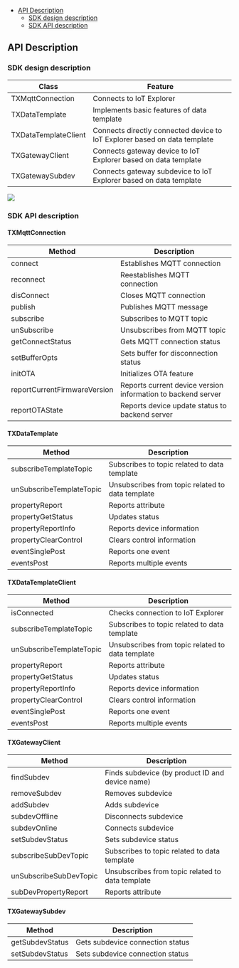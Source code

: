 * [API Description](#API-Description)
  * [SDK design description](#SDK-design-description)
  * [SDK API description](#SDK-API-description)

## API Description

### SDK design description

| Class | Feature  |
| -------------------- | -------------------------------------------- |
| TXMqttConnection | Connects to IoT Explorer |
| TXDataTemplate | Implements basic features of data template |
| TXDataTemplateClient | Connects directly connected device to IoT Explorer based on data template |
| TXGatewayClient | Connects gateway device to IoT Explorer based on data template |
| TXGatewaySubdev | Connects gateway subdevice to IoT Explorer based on data template |

![](https://main.qcloudimg.com/raw/ea345acb67bd0f9ef20a7336704bd070.jpg)

### SDK API description

#### TXMqttConnection

| Method | Description |
| ---------------------------- | -----------------------------------|
| connect | Establishes MQTT connection |
| reconnect | Reestablishes MQTT connection |
| disConnect | Closes MQTT connection |
| publish | Publishes MQTT message |
| subscribe | Subscribes to MQTT topic |
| unSubscribe | Unsubscribes from MQTT topic |
| getConnectStatus | Gets MQTT connection status |
| setBufferOpts | Sets buffer for disconnection status |
| initOTA | Initializes OTA feature |
| reportCurrentFirmwareVersion | Reports current device version information to backend server |
| reportOTAState | Reports device update status to backend server |

#### TXDataTemplate

| Method | Description |
| ------------------------ | ------------------------ |
| subscribeTemplateTopic | Subscribes to topic related to data template |
| unSubscribeTemplateTopic | Unsubscribes from topic related to data template |
| propertyReport | Reports attribute |
| propertyGetStatus | Updates status |
| propertyReportInfo | Reports device information |
| propertyClearControl | Clears control information |
| eventSinglePost | Reports one event |
| eventsPost | Reports multiple events |

#### TXDataTemplateClient

| Method | Description |
| ------------------------ | -------------------------- |
| isConnected | Checks connection to IoT Explorer |
| subscribeTemplateTopic | Subscribes to topic related to data template |
| unSubscribeTemplateTopic | Unsubscribes from topic related to data template |
| propertyReport | Reports attribute |
| propertyGetStatus | Updates status |
| propertyReportInfo | Reports device information |
| propertyClearControl | Clears control information |
| eventSinglePost | Reports one event |
| eventsPost | Reports multiple events |

#### TXGatewayClient

| Method | Description |
| ------------- | ---------------------------------- |
| findSubdev | Finds subdevice (by product ID and device name) |
| removeSubdev | Removes subdevice |
| addSubdev | Adds subdevice |
| subdevOffline | Disconnects subdevice |
| subdevOnline | Connects subdevice |
| setSubdevStatus | Sets subdevice status |
| subscribeSubDevTopic | Subscribes to topic related to data template |
| unSubscribeSubDevTopic | Unsubscribes from topic related to data template |
| subDevPropertyReport | Reports attribute |

#### TXGatewaySubdev

| Method | Description |
| --------------- | ------------------ |
| getSubdevStatus | Gets subdevice connection status |
| setSubdevStatus | Sets subdevice connection status |

